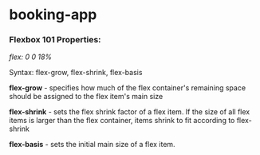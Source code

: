 # booking-app

### Flexbox 101 Properties:

_flex: 0 0 18%_

Syntax: flex-grow, flex-shrink, flex-basis

**flex-grow** - specifies how much of the flex container's remaining space should be
assigned to the flex item's main size

**flex-shrink** - sets the flex shrink factor of a flex item. If the size of all flex items is larger than the flex
container, items shrink to fit according to flex-shrink

**flex-basis** - sets the initial main size of a flex item.
